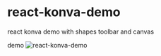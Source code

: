 # react-konva-demo
 react konva demo with shapes toolbar and canvas 

demo
![react-konva-demo](https://user-images.githubusercontent.com/20947719/80858258-f0f6f480-8c75-11ea-8e8d-f794708ba729.gif)
